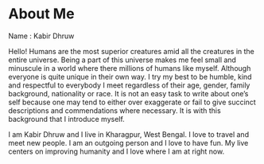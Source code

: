 # About Me
Name : Kabir Dhruw

Hello! Humans are the most superior creatures amid all the creatures in the entire universe. 
Being a part of this universe makes me feel small and minuscule in a world where there millions of humans like myself. 
Although everyone is quite unique in their own way. I try my best to be humble, kind and respectful to everybody I meet
regardless of their age, gender, family background, nationality or race. It is not an easy task to write about one’s self 
because one may tend to either over exaggerate or fail to give succinct descriptions and commendations where necessary. 
It is with this background that I introduce myself.

I am Kabir Dhruw and I live in Kharagpur, West Bengal. I love to travel and meet new people. I am an outgoing person and I love to have fun.
My live centers on improving humanity and I love where I am at right now.
